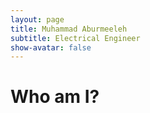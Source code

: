 ```yaml
---
layout: page
title: Muhammad Aburmeeleh
subtitle: Electrical Engineer
show-avatar: false
---
```

# Who am I?
